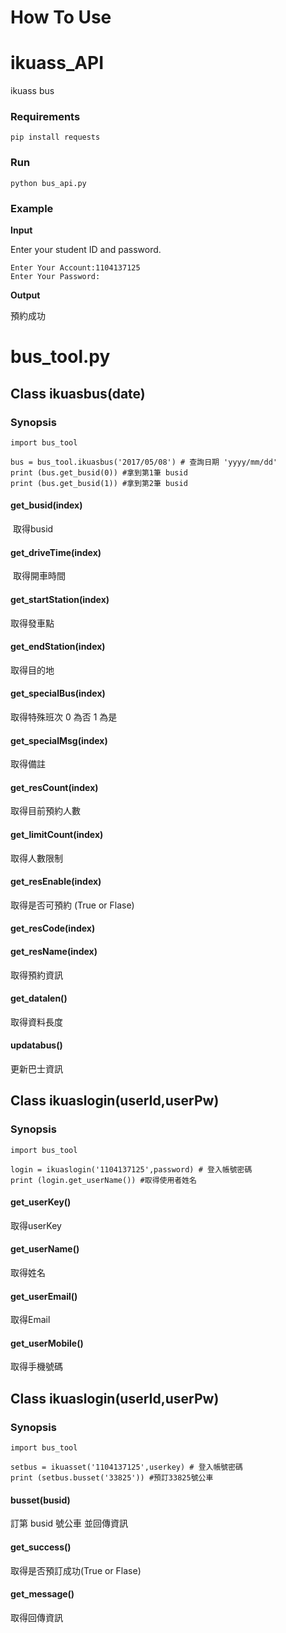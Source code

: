# How To Use 
# ikuass_API
ikuass bus

### Requirements
```shell=
pip install requests
```

### Run
```shell=
python bus_api.py
```

### Example

**Input**

Enter your student ID and password.

```
Enter Your Account:1104137125
Enter Your Password:
```
**Output**

預約成功


# bus_tool.py

## Class ikuasbus(date)
### Synopsis
```
import bus_tool

bus = bus_tool.ikuasbus('2017/05/08') # 查詢日期 'yyyy/mm/dd'
print (bus.get_busid(0)) #拿到第1筆 busid
print (bus.get_busid(1)) #拿到第2筆 busid
```
#### get_busid(index)
  
  取得busid

#### get_driveTime(index)

  取得開車時間
   
#### get_startStation(index)

  取得發車點

#### get_endStation(index)

  取得目的地

#### get_specialBus(index)

 取得特殊班次 0 為否 1 為是
  
#### get_specialMsg(index)

 取得備註
   
#### get_resCount(index)

 取得目前預約人數

#### get_limitCount(index)

 取得人數限制

####  get_resEnable(index)

 取得是否可預約 (True or Flase)

#### get_resCode(index)


#### get_resName(index)
 
取得預約資訊

#### get_datalen()

取得資料長度

#### updatabus()

更新巴士資訊

## Class ikuaslogin(userId,userPw)
### Synopsis
```
import bus_tool

login = ikuaslogin('1104137125',password) # 登入帳號密碼
print (login.get_userName()) #取得使用者姓名
```
#### get_userKey()

取得userKey

#### get_userName()

取得姓名

#### get_userEmail()

取得Email

#### get_userMobile()

取得手機號碼

## Class ikuaslogin(userId,userPw)
### Synopsis
```
import bus_tool

setbus = ikuasset('1104137125',userkey) # 登入帳號密碼
print (setbus.busset('33825')) #預訂33825號公車
```
#### busset(busid)

訂第 busid 號公車 並回傳資訊

#### get_success()

取得是否預訂成功(True or Flase)

#### get_message()

取得回傳資訊





